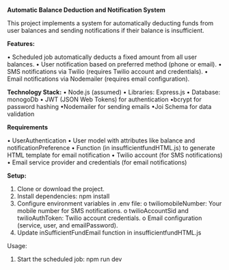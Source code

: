 **Automatic Balance Deduction and Notification System**


This project implements a system for automatically deducting funds from user balances and sending notifications if their balance is insufficient.

**Features:**

•	Scheduled job automatically deducts a fixed amount from all user balances.
•	User notification based on preferred method (phone or email).
•	SMS notifications via Twilio (requires Twilio account and credentials).
•	Email notifications via Nodemailer (requires email configuration).


**Technology Stack:**
  •	Node.js (assumed)
  •	Libraries: Express.js
  •	Database: monogoDb
 • JWT (JSON Web Tokens) for authentication
  •bcrypt for password hashing
  •Nodemailer for sending emails
  •Joi Schema for data validation




**Requirements**

•	UserAuthentication
•	User model with attributes like balance and notificationPreference
•	Function (in insufficientfundHTML.js) to generate HTML template for email notification
•	Twilio account (for SMS notifications)
•	Email service provider and credentials (for email notifications)

**Setup:**

1.	Clone or download the project.
2.	Install dependencies: npm install 
3.	Configure environment variables in .env file: 
o	twiliomobileNumber: Your mobile number for SMS notifications.
o	twilioAccountSid and twilioAuthToken: Twilio account credentials.
o	Email configuration (service, user, and emailPassword).
4.	Update inSufficientFundEmail function in insufficientfundHTML.js 

Usage:
1.	Start the scheduled job: npm run dev

